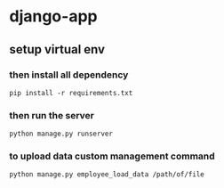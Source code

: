 # django-app

## setup virtual env

### then install all dependency
```
pip install -r requirements.txt
```
### then run the server
```
python manage.py runserver
```
### to upload data custom management command 

```
python manage.py employee_load_data /path/of/file
```

